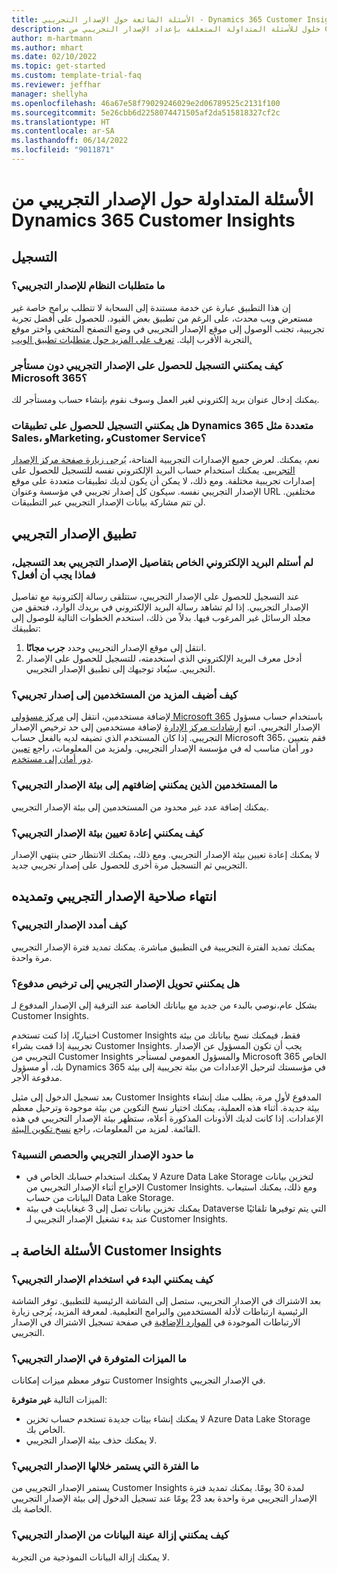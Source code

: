 ```yaml
---
title: الأسئلة الشائعة حول الإصدار التجريبي - Dynamics 365 Customer Insights
description: حلول للأسئلة المتداولة المتعلقة بإعداد الإصدار التجريبي من Customer Insights وإدارته. تعرف على كيفية حل المشكلات الخاصة بالنظام الأساسي والتطبيق.
author: m-hartmann
ms.author: mhart
ms.date: 02/10/2022
ms.topic: get-started
ms.custom: template-trial-faq
ms.reviewer: jeffhar
manager: shellyha
ms.openlocfilehash: 46a67e58f79029246029e2d06789525c2131f100
ms.sourcegitcommit: 5e26cbb6d2258074471505af2da515818327cf2c
ms.translationtype: HT
ms.contentlocale: ar-SA
ms.lasthandoff: 06/14/2022
ms.locfileid: "9011871"
---
```

# <a name="dynamics-365-customer-insights-trial-faq"></a>الأسئلة المتداولة حول الإصدار التجريبي من Dynamics 365 Customer Insights

## <a name="sign-up"></a>التسجيل

### <a name="what-are-the-system-requirements-for-the-trial"></a>ما متطلبات النظام للإصدار التجريبي؟

إن هذا التطبيق عبارة عن خدمة مستندة إلى السحابة لا تتطلب برامج خاصة غير مستعرض ويب محدث، على الرغم من تطبيق بعض القيود. للحصول على أفضل تجربة تجريبية، تجنب الوصول إلى موقع الإصدار التجريبي في وضع التصفح المتخفي واختر موقع التجربة الأقرب إليك. [تعرف على المزيد حول متطلبات تطبيق الويب.](/power-platform/admin/web-application-requirements)

### <a name="how-do-i-sign-up-for-the-trial-without-a-microsoft-365-tenant"></a>كيف يمكنني التسجيل للحصول على الإصدار التجريبي دون مستأجر Microsoft 365؟

يمكنك إدخال عنوان بريد إلكتروني لغير العمل وسوف نقوم بإنشاء حساب ومستأجر لك.

### <a name="can-i-sign-up-for-multiple-dynamics-365-apps-such-as-sales-marketing-and-customer-service"></a>هل يمكنني التسجيل للحصول على تطبيقات Dynamics 365 متعددة مثل Sales، وMarketing، وCustomer Service؟

نعم، يمكنك. لعرض جميع الإصدارات التجريبية المتاحة، [يُرجى زيارة صفحة مركز الإصدار التجريبي](https://dynamics.microsoft.com/dynamics-365-free-trial). يمكنك استخدام حساب البريد الإلكتروني نفسه للتسجيل للحصول على إصدارات تجريبية مختلفة. ومع ذلك، لا يمكن أن يكون لديك تطبيقات متعددة على موقع الإصدار التجريبي نفسه. سيكون كل إصدار تجريبي في مؤسسة وعنوان URL مختلفين. لن تتم مشاركة بيانات الإصدار التجريبي عبر التطبيقات.

## <a name="trial-app"></a>تطبيق الإصدار التجريبي

### <a name="i-didnt-receive-the-trial-details-email-after-signing-up-what-should-i-do"></a>لم أستلم البريد الإلكتروني الخاص بتفاصيل الإصدار التجريبي بعد التسجيل، فماذا يجب أن أفعل؟

عند التسجيل للحصول على الإصدار التجريبي، ستتلقى رسالة إلكترونية مع تفاصيل الإصدار التجريبي. إذا لم تشاهد رسالة البريد الإلكتروني في بريدك الوارد، فتحقق من مجلد الرسائل غير المرغوب فيها. بدلاً من ذلك، استخدم الخطوات التالية للوصول إلى تطبيقك:

1. انتقل إلى موقع الإصدار التجريبي وحدد **جرب مجانًا**.
1. أدخل معرف البريد الإلكتروني الذي استخدمته، للتسجيل للحصول على الإصدار التجريبي. سيُعاد توجيهك إلى تطبيق الإصدار التجريبي.

### <a name="how-do-i-add-more-users-to-a-trial"></a>كيف أضيف المزيد من المستخدمين إلى إصدار تجريبي؟

لإضافة مستخدمين، انتقل إلى [مركز مسؤولي Microsoft 365](https://admin.microsoft.com) باستخدام حساب مسؤول الإصدار التجريبي. اتبع [إرشادات مركز الإدارة](/microsoft-365/admin/add-users/add-users) لإضافة مستخدمين إلى حد ترخيص الإصدار التجريبي. إذا كان المستخدم الذي تضيفه لديه بالفعل حساب Microsoft 365، فقم بتعيين دور أمان مناسب له في مؤسسة الإصدار التجريبي. ولمزيد من المعلومات، راجع [تعيين دور أمان إلى مستخدم](/power-platform/admin/create-users-assign-online-security-roles#assign-a-security-role-to-a-user).

### <a name="how-many-users-can-i-add-to-my-trial-environment"></a>ما المستخدمين الذين يمكنني إضافتهم إلى بيئة الإصدار التجريبي؟

يمكنك إضافة عدد غير محدود من المستخدمين إلى بيئة الإصدار التجريبي.

### <a name="how-do-i-reset-the-trial-environment"></a>كيف يمكنني إعادة تعيين بيئة الإصدار التجريبي؟

لا يمكنك إعادة تعيين بيئة الإصدار التجريبي. ومع ذلك، يمكنك الانتظار حتى ينتهي الإصدار التجريبي ثم التسجيل مرة أخرى للحصول على إصدار تجريبي جديد.

## <a name="trial-expiration-and-extension"></a>انتهاء صلاحية الإصدار التجريبي وتمديده

### <a name="how-do-i-extend-the-trial"></a>كيف أمدد الإصدار التجريبي؟

يمكنك تمديد الفترة التجريبية في التطبيق مباشرة. يمكنك تمديد فترة الإصدار التجريبي مرة واحدة.

### <a name="can-i-convert-the-trial-to-a-paid-license"></a>هل يمكنني تحويل الإصدار التجريبي إلى ترخيص مدفوع؟

بشكل عام،نوصي بالبدء من جديد مع بياناتك الخاصة عند الترقية إلى الإصدار المدفوع لـ Customer Insights. 

اختياريًا، إذا كنت تستخدم Customer Insights فقط، فيمكنك نسخ بياناتك من بيئة تجريبية إذا قمت بشراء Customer Insights. يجب أن تكون المسؤول عن الإصدار التجريبي من Customer Insights والمسؤول العمومي لمستأجر Microsoft 365 الخاص بك، أو مسؤول Dynamics 365 في مؤسستك لترحيل الإعدادات من بيئة تجريبية إلى بيئة مدفوعة الأجر.

بعد تسجيل الدخول إلى مثيل Customer Insights المدفوع لأول مرة، يطلب منك إنشاء بيئة جديدة. أثناء هذه العملية، يمكنك اختيار نسخ التكوين من بيئة موجودة وترحيل معظم الإعدادات. إذا كانت لديك الأذونات المذكورة أعلاه، ستظهر بيئة الإصدار التجريبي في هذه القائمة. لمزيد من المعلومات، راجع [نسخ تكوين البيئة](create-environment.md#copy-the-environment-configuration).

### <a name="what-are-the-trial-limits-and-quotas"></a>ما حدود الإصدار التجريبي والحصص النسبية؟

- لا يمكنك استخدام حسابك الخاص في Azure Data Lake Storage  لتخزين بيانات الإخراج أثناء الإصدار التجريبي من Customer Insights. ومع ذلك، يمكنك استيعاب البيانات من حساب Data Lake Storage.
- يمكنك تخزين بيانات تصل إلى 3 غيغابايت في بيئة Dataverse التي يتم توفيرها تلقائيًا عند بدء تشغيل الإصدار التجريبي لـ Customer Insights.

## <a name="customer-insights-specific-questions"></a>الأسئلة الخاصة بـ Customer Insights

### <a name="how-do-i-start-using-the-trial"></a>كيف يمكنني البدء في استخدام الإصدار التجريبي؟

بعد الاشتراك في الإصدار التجريبي، ستصل إلى الشاشة الرئيسية للتطبيق. توفر الشاشة الرئيسية ارتباطات لأدلة المستخدمين والبرامج التعليمية. لمعرفة المزيد، يُرجى زيارة الارتباطات الموجودة في [الموارد الإضافية](trial-signup.md#additional-resources) في صفحة تسجيل الاشتراك في الإصدار التجريبي.

### <a name="what-features-are-available-in-the-trial"></a>ما الميزات المتوفرة في الإصدار التجريبي؟

تتوفر معظم ميزات إمكانات Customer Insights في الإصدار التجريبي.

الميزات التالية **غير متوفرة**:

- لا يمكنك إنشاء بيئات جديدة تستخدم حساب تخزين Azure Data Lake Storage الخاص بك.
- لا يمكنك حذف بيئة الإصدار التجريبي.

### <a name="how-long-does-the-trial-last"></a>ما الفترة التي يستمر خلالها الإصدار التجريبي؟

يستمر الإصدار التجريبي من Customer Insights لمدة 30 يومًا. يمكنك تمديد فترة الإصدار التجريبي مرة واحدة بعد 23 يومًا عند تسجيل الدخول إلى بيئة الإصدار التجريبي الخاصة بك.

### <a name="how-do-i-remove-sample-data-from-the-trial"></a>كيف يمكنني إزالة عينة البيانات من الإصدار التجريبي؟

لا يمكنك إزالة البيانات النموذجية من التجربة.
